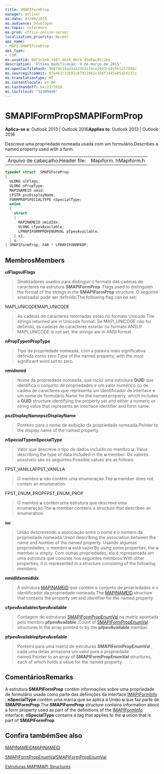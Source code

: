 ```yaml
---
title: SMAPIFormProp
manager: soliver
ms.date: 03/09/2015
ms.audience: Developer
ms.topic: reference
ms.prod: office-online-server
localization_priority: Normal
api_name:
- MAPI.SMAPIFormProp
api_type:
- COM
ms.assetid: 80f1c2e0-3567-4b16-86cb-d5e6ac95c2ee
description: 'Última modificação: 9 de março de 2015'
ms.openlocfilehash: 968f9e1dad3a233b31f0ce29d3ce935b1257948c
ms.sourcegitcommit: 8fe462c32b91c87911942c188f3445e85a54137c
ms.translationtype: MT
ms.contentlocale: pt-BR
ms.lasthandoff: 04/23/2019
ms.locfileid: "32309496"
---
```

# <a name="smapiformprop"></a><span data-ttu-id="8d4f9-103">SMAPIFormProp</span><span class="sxs-lookup"><span data-stu-id="8d4f9-103">SMAPIFormProp</span></span>

  
  
<span data-ttu-id="8d4f9-104">**Aplica-se a**: Outlook 2013 | Outlook 2016</span><span class="sxs-lookup"><span data-stu-id="8d4f9-104">**Applies to**: Outlook 2013 | Outlook 2016</span></span> 
  
<span data-ttu-id="8d4f9-105">Descreve uma propriedade nomeada usada com um formulário.</span><span class="sxs-lookup"><span data-stu-id="8d4f9-105">Describes a named property used with a form.</span></span> 
  
|||
|:-----|:-----|
|<span data-ttu-id="8d4f9-106">Arquivo de cabeçalho:</span><span class="sxs-lookup"><span data-stu-id="8d4f9-106">Header file:</span></span>  <br/> |<span data-ttu-id="8d4f9-107">Mapiform. h</span><span class="sxs-lookup"><span data-stu-id="8d4f9-107">Mapiform.h</span></span>  <br/> |
   
```cpp
typedef struct _SMAPIFormProp
{
  ULONG ulFlags;
  ULONG nPropType;
  MAPINAMEID nmid;
  LPSTR pszDisplayName;
  FORMPROPSPECIALTYPE nSpecialType;
  union
  {
    struct
    {
      MAPINAMEID nmidIdx;
      ULONG cfpevAvailable;
      LPMAPIFORMPROPENUMVAL pfpevAvailable;
    } s1;
  } u;
} SMAPIFormProp, FAR * LPMAPIFORMPROP;

```

## <a name="members"></a><span data-ttu-id="8d4f9-108">Membros</span><span class="sxs-lookup"><span data-stu-id="8d4f9-108">Members</span></span>

 <span data-ttu-id="8d4f9-109">**ulFlags**</span><span class="sxs-lookup"><span data-stu-id="8d4f9-109">**ulFlags**</span></span>
  
> <span data-ttu-id="8d4f9-110">Sinalizadores usados para distinguir o formato das cadeias de caracteres na estrutura **SMAPIFormProp** .</span><span class="sxs-lookup"><span data-stu-id="8d4f9-110">Flags used to distinguish the format of the strings in the **SMAPIFormProp** structure.</span></span> <span data-ttu-id="8d4f9-111">O seguinte sinalizador pode ser definido:</span><span class="sxs-lookup"><span data-stu-id="8d4f9-111">The following flag can be set:</span></span> 
    
<span data-ttu-id="8d4f9-112">MAPI_UNICODE</span><span class="sxs-lookup"><span data-stu-id="8d4f9-112">MAPI_UNICODE</span></span> 
  
> <span data-ttu-id="8d4f9-113">As cadeias de caracteres retornadas estão no formato Unicode.</span><span class="sxs-lookup"><span data-stu-id="8d4f9-113">The strings returned are in Unicode format.</span></span> <span data-ttu-id="8d4f9-114">Se MAPI_UNICODE não for definido, as cadeias de caracteres estarão no formato ANSI.</span><span class="sxs-lookup"><span data-stu-id="8d4f9-114">If MAPI_UNICODE is not set, the strings are in ANSI format.</span></span>
    
 <span data-ttu-id="8d4f9-115">**nPropType**</span><span class="sxs-lookup"><span data-stu-id="8d4f9-115">**nPropType**</span></span>
  
> <span data-ttu-id="8d4f9-116">Tipo da propriedade nomeada, com a palavra mais significativa definida como zero.</span><span class="sxs-lookup"><span data-stu-id="8d4f9-116">Type of the named property, with the most significant word set to zero.</span></span> 
    
 <span data-ttu-id="8d4f9-117">**nmid**</span><span class="sxs-lookup"><span data-stu-id="8d4f9-117">**nmid**</span></span>
  
> <span data-ttu-id="8d4f9-118">Nome da propriedade nomeada, que inclui uma estrutura **GUID** que identifica o conjunto de propriedades e um valor numérico ou de cadeia de caracteres que representa um identificador de interface e um nome de formulário.</span><span class="sxs-lookup"><span data-stu-id="8d4f9-118">Name for the named property, which includes a **GUID** structure identifying the property set and either a numeric or string value that represents an interface identifier and form name.</span></span> 
    
 <span data-ttu-id="8d4f9-119">**pszDisplayName**</span><span class="sxs-lookup"><span data-stu-id="8d4f9-119">**pszDisplayName**</span></span>
  
> <span data-ttu-id="8d4f9-120">Ponteiro para o nome de exibição da propriedade nomeada.</span><span class="sxs-lookup"><span data-stu-id="8d4f9-120">Pointer to the display name of the named property.</span></span>
    
 <span data-ttu-id="8d4f9-121">**nSpecialType**</span><span class="sxs-lookup"><span data-stu-id="8d4f9-121">**nSpecialType**</span></span>
  
> <span data-ttu-id="8d4f9-122">Valor que descreve o tipo de dados incluído no membro **u** .</span><span class="sxs-lookup"><span data-stu-id="8d4f9-122">Value describing the type of data included in the **u** member.</span></span> <span data-ttu-id="8d4f9-123">Os valores possíveis são os seguintes:</span><span class="sxs-lookup"><span data-stu-id="8d4f9-123">Possible values are as follows:</span></span> 
    
<span data-ttu-id="8d4f9-124">FPST_VANILLA</span><span class="sxs-lookup"><span data-stu-id="8d4f9-124">FPST_VANILLA</span></span> 
  
> <span data-ttu-id="8d4f9-125">O membro **u** não contém uma enumeração.</span><span class="sxs-lookup"><span data-stu-id="8d4f9-125">The **u** member does not contain an enumeration.</span></span> 
    
<span data-ttu-id="8d4f9-126">FPST_ENUM_PROP</span><span class="sxs-lookup"><span data-stu-id="8d4f9-126">FPST_ENUM_PROP</span></span> 
  
> <span data-ttu-id="8d4f9-127">O membro **u** contém uma estrutura que descreve uma enumeração.</span><span class="sxs-lookup"><span data-stu-id="8d4f9-127">The **u** member contains a structure that describes an enumeration.</span></span> 
    
 <span data-ttu-id="8d4f9-128">**u**</span><span class="sxs-lookup"><span data-stu-id="8d4f9-128">**u**</span></span>
  
> <span data-ttu-id="8d4f9-129">União descrevendo a associação entre o nome e o número da propriedade nomeada.</span><span class="sxs-lookup"><span data-stu-id="8d4f9-129">Union describing the association between the name and number of the named property.</span></span> <span data-ttu-id="8d4f9-130">Usando algumas propriedades, o membro **u** está vazio.</span><span class="sxs-lookup"><span data-stu-id="8d4f9-130">By using some properties, the **u** member is empty.</span></span> <span data-ttu-id="8d4f9-131">Com outras propriedades, ela é representada em uma estrutura que consiste nos seguintes membros:</span><span class="sxs-lookup"><span data-stu-id="8d4f9-131">With other properties, it is represented in a structure consisting of the following members:</span></span> 
    
 <span data-ttu-id="8d4f9-132">**nmidIdx**</span><span class="sxs-lookup"><span data-stu-id="8d4f9-132">**nmidIdx**</span></span>
  
> <span data-ttu-id="8d4f9-133">A estrutura [MAPINAMEID](mapinameid.md) que contém o conjunto de propriedades e o identificador da propriedade nomeada.</span><span class="sxs-lookup"><span data-stu-id="8d4f9-133">The [MAPINAMEID](mapinameid.md) structure that contains the property set and identifier for the named property.</span></span> 
    
 <span data-ttu-id="8d4f9-134">**cfpevAvailable**</span><span class="sxs-lookup"><span data-stu-id="8d4f9-134">**cfpevAvailable**</span></span>
  
> <span data-ttu-id="8d4f9-135">Contagem de estruturas [SMAPIFormPropEnumVal](smapiformpropenumval.md) na matriz apontada pelo membro **pfpevAvailable** .</span><span class="sxs-lookup"><span data-stu-id="8d4f9-135">Count of [SMAPIFormPropEnumVal](smapiformpropenumval.md) structures in the array pointed to by the **pfpevAvailable** member.</span></span> 
    
 <span data-ttu-id="8d4f9-136">**pfpevAvailable**</span><span class="sxs-lookup"><span data-stu-id="8d4f9-136">**pfpevAvailable**</span></span>
  
> <span data-ttu-id="8d4f9-137">Ponteiro para uma matriz de estruturas **SMAPIFormPropEnumVal** , cada uma delas armazena um valor para a propriedade named.</span><span class="sxs-lookup"><span data-stu-id="8d4f9-137">Pointer to an array of **SMAPIFormPropEnumVal** structures, each of which holds a value for the named property.</span></span> 
    
## <a name="remarks"></a><span data-ttu-id="8d4f9-138">Comentários</span><span class="sxs-lookup"><span data-stu-id="8d4f9-138">Remarks</span></span>

<span data-ttu-id="8d4f9-139">A estrutura **SMAPIFormProp** contém informações sobre uma propriedade de formulário usada como parte das definições da interface [IMAPIFormInfo](imapiforminfoimapiprop.md) ; **nSpecialType** contém uma marca que se aplica à União **u** que faz parte de **SMAPIFormProp**.</span><span class="sxs-lookup"><span data-stu-id="8d4f9-139">The **SMAPIFormProp** structure contains information about a form property used as part of the definitions of the [IMAPIFormInfo](imapiforminfoimapiprop.md) interface; **nSpecialType** contains a tag that applies to the **u** union that is part of **SMAPIFormProp**.</span></span>
  
## <a name="see-also"></a><span data-ttu-id="8d4f9-140">Confira também</span><span class="sxs-lookup"><span data-stu-id="8d4f9-140">See also</span></span>



[<span data-ttu-id="8d4f9-141">MAPINAMEID</span><span class="sxs-lookup"><span data-stu-id="8d4f9-141">MAPINAMEID</span></span>](mapinameid.md)
  
[<span data-ttu-id="8d4f9-142">SMAPIFormPropEnumVal</span><span class="sxs-lookup"><span data-stu-id="8d4f9-142">SMAPIFormPropEnumVal</span></span>](smapiformpropenumval.md)


[<span data-ttu-id="8d4f9-143">Estruturas MAPI</span><span class="sxs-lookup"><span data-stu-id="8d4f9-143">MAPI Structures</span></span>](mapi-structures.md)

